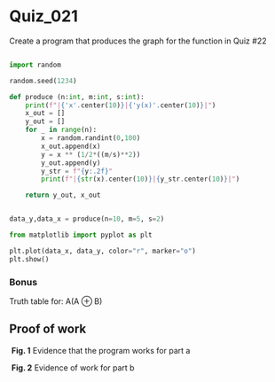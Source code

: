 
# Quiz_021

Create a program that produces the graph for the function in Quiz #22

```.py

import random

random.seed(1234)

def produce (n:int, m:int, s:int):
    print(f"|{'x'.center(10)}|{'y(x)'.center(10)}|")
    x_out = []
    y_out = []
    for _ in range(n):
        x = random.randint(0,100)
        x_out.append(x)
        y = x ** (1/2*((m/s)**2))
        y_out.append(y)
        y_str = f"{y:.2f}"
        print(f"|{str(x).center(10)}|{y_str.center(10)}|")

    return y_out, x_out


data_y,data_x = produce(n=10, m=5, s=2)

from matplotlib import pyplot as plt

plt.plot(data_x, data_y, color="r", marker="o")
plt.show()

```

### Bonus
Truth table for: A(A ⊕ B)


## Proof of work
![]()
**Fig. 1** Evidence that the program works for part a

![]()
**Fig. 2** Evidence of work for part b
